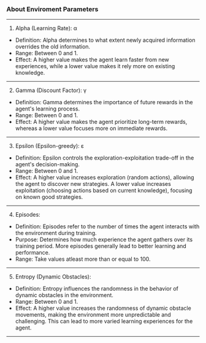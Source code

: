 ### About Enviroment Parameters
---
1. Alpha (Learning Rate): α
  - Definition: Alpha determines to what extent newly acquired information overrides the old information.
  - Range: Between 0 and 1.
  - Effect: A higher value makes the agent learn faster from new experiences, while a lower value makes it rely more on existing knowledge.
---
2. Gamma (Discount Factor): γ
  - Definition: Gamma determines the importance of future rewards in the agent's learning process.
  - Range: Between 0 and 1.
  - Effect: A higher value makes the agent prioritize long-term rewards, whereas a lower value focuses more on immediate rewards.
---
3. Epsilon (Epsilon-greedy): ε
  - Definition: Epsilon controls the exploration-exploitation trade-off in the agent's decision-making.
  - Range: Between 0 and 1.
  - Effect: A higher value increases exploration (random actions), allowing the agent to discover new strategies. A lower value increases exploitation (choosing actions based on current knowledge), focusing on known good strategies.
---
4. Episodes:
  - Definition: Episodes refer to the number of times the agent interacts with the environment during training.
  - Purpose: Determines how much experience the agent gathers over its training period. More episodes generally lead to better learning and performance.
  - Range: Take values atleast more than or equal to 100.
---
5. Entropy (Dynamic Obstacles): 
  - Definition: Entropy influences the randomness in the behavior of dynamic obstacles in the environment.
  - Range: Between 0 and 1.
  - Effect: A higher value increases the randomness of dynamic obstacle movements, making the environment more unpredictable and challenging. This can lead to more varied learning experiences for the agent.
---
